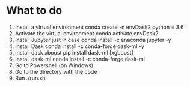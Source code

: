 # What to do
1. Install a virtual environment
conda create -n envDask2 python = 3.6
2. Activate the virtual environment
conda activate envDask2
3. Install Jupyter just in case
conda install -c anaconda jupyter -y
4. Install Dask
conda install -c conda-forge dask-ml -y
5. Install dask xboost
pip install dask-ml [xgboost]
6. Install dask-ml
conda install -c conda-forge dask-ml
7. Go to Powershell (on Windows)
8. Go to the directory with the code
9. Run ./run.sh
